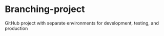 # Branching-project
GitHub project with separate environments for development, testing, and production
